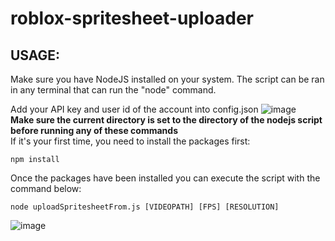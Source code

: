 # roblox-spritesheet-uploader

## USAGE:
Make sure you have NodeJS installed on your system.
The script can be ran in any terminal that can run the "node" command.

Add your API key and user id of the account into config.json
![image](https://github.com/scandaloux/roblox-spritesheet-uploader/assets/137931980/671acbdb-d028-411b-9b60-d3669fff94f1)<br />
**Make sure the current directory is set to the directory of the nodejs script before running any of these commands**<br />
If it's your first time, you need to install the packages first:
```
npm install
```
Once the packages have been installed you can execute the script with the command below:
```
node uploadSpritesheetFrom.js [VIDEOPATH] [FPS] [RESOLUTION]
```
![image](https://github.com/scandaloux/roblox-spritesheet-uploader/assets/137931980/4d790411-86a1-4fff-8d2c-f69225461f18)
